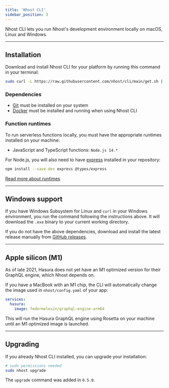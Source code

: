 ```yaml
---
title: 'Nhost CLI'
sidebar_position: 3
---
```


Nhost CLI lets you run Nhost's development environment locally on macOS, Linux and Windows.

---

## Installation

Download and install Nhost CLI for your platform by running this command in your terminal:

```bash
sudo curl -L https://raw.githubusercontent.com/nhost/cli/main/get.sh | bash
```

### Dependencies

- [Git](https://git-scm.com/downloads) must be installed on your system
- [Docker](https://www.docker.com/get-started) must be installed and running when using Nhost CLI

### Function runtimes

To run serverless functions locally, you must have the appropriate runtimes installed on your machine:

- JavaScript and TypeScript functions: `Node.js 14.*`

For Node.js, you will also need to have [express](https://www.npmjs.com/package/express) installed in your repository:

```bash
npm install --save-dev express @types/express
```

[Read more about runtimes](/platform/serverless-functions)

---

## Windows support

If you have Windows Subsystem for Linux and `curl` in your Windows environment, you run the command following the instructions above. It will download the `.exe` binary to your current working directory.

If you do not have the above dependencies, download and install the latest release manually from [GitHub releases](https://github.com/nhost/cli/releases).

---

## Apple silicon (M1)

As of late 2021, Hasura does not yet have an M1 optimized version for their GraphQL engine, which Nhost depends on.

If you have a MacBook with an M1 chip, the CLI will automatically change the image used in `nhost/config.yaml` of your app:

```yml
services:
  hasura:
    image: fedormelexin/graphql-engine-arm64
```

This will run the Hasura GraphQL engine using Rosetta on your machine until an M1 optimized image is launched.

---

## Upgrading

If you already Nhost CLI installed, you can upgrade your installation:

```bash
# sudo permissions needed
sudo nhost upgrade
```

The `upgrade` command was added in `0.5.0`.
